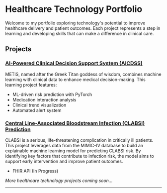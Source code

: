 # Healthcare Technology Portfolio

Welcome to my portfolio exploring technology's potential to improve healthcare delivery and patient outcomes. Each project represents a step in learning and developing skills that can make a difference in clinical care.

## Projects

### [AI-Powered Clinical Decision Support System (AICDSS)](https://github.com/acrana/Metis-Techo/tree/main/AICDSS)

METIS, named after the Greek Titan goddess of wisdom, combines machine learning with clinical data to enhance medical decision-making. This learning project features:
- ML-driven risk prediction with PyTorch
- Medication interaction analysis
- Clinical trend visualization
- Automated alert system

### [Central Line-Associated Bloodstream Infection (CLABSI) Prediction](https://github.com/acrana/Metis-Techo/tree/main/CLABSI)
CLABSI is a serious, life-threatening complication in critically ill patients. This project leverages data from the MIMIC-IV database to build an explainable machine learning model for predicting CLABSI risk. By identifying key factors that contribute to infection risk, the model aims to support early intervention and improve patient outcomes.
 - FHIR API (In Progress)

*More healthcare technology projects coming soon...*

---
